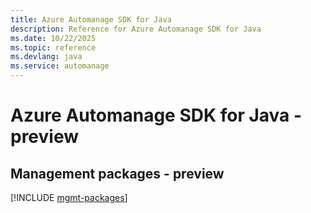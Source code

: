 ```yaml
---
title: Azure Automanage SDK for Java
description: Reference for Azure Automanage SDK for Java
ms.date: 10/22/2025
ms.topic: reference
ms.devlang: java
ms.service: automanage
---
```

# Azure Automanage SDK for Java - preview

## Management packages - preview
[!INCLUDE [mgmt-packages](automanage-mgmt-index.md)]